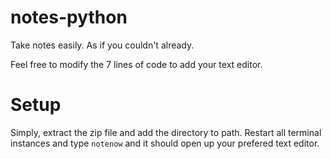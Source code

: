 # notes-python
Take notes easily. As if you couldn't already.

Feel free to modify the 7 lines of code to add your text editor.

# Setup
Simply, extract the zip file and add the directory to path. Restart all terminal instances and type `notenow` and it should open up your prefered text editor.


